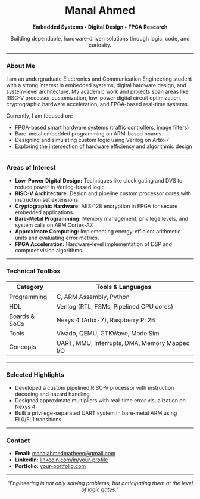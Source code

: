 <h1 align="center">Manal Ahmed</h1>
<p align="center"><strong>Embedded Systems • Digital Design • FPGA Research</strong></p>
<p align="center">Building dependable, hardware-driven solutions through logic, code, and curiosity.</p>

---

### About Me

I am an undergraduate Electronics and Communication Engineering student with a strong interest in embedded systems, digital hardware design, and system-level architecture. My academic work and projects span areas like RISC-V processor customization, low-power digital circuit optimization, cryptographic hardware acceleration, and FPGA-based real-time systems.

Currently, I am focused on:

- FPGA-based smart hardware systems (traffic controllers, image filters)
- Bare-metal embedded programming on ARM-based boards
- Designing and simulating custom logic using Verilog on Artix-7
- Exploring the intersection of hardware efficiency and algorithmic design

---

### Areas of Interest

- **Low-Power Digital Design:** Techniques like clock gating and DVS to reduce power in Verilog-based logic.
- **RISC-V Architecture:** Design and pipeline custom processor cores with instruction set extensions.
- **Cryptographic Hardware:** AES-128 encryption in FPGA for secure embedded applications.
- **Bare-Metal Programming:** Memory management, privilege levels, and system calls on ARM Cortex-A7.
- **Approximate Computing:** Implementing energy-efficient arithmetic units and evaluating error metrics.
- **FPGA Acceleration:** Hardware-level implementation of DSP and computer vision algorithms.

---

### Technical Toolbox

| Category        | Tools & Languages                              |
|----------------|--------------------------------------------------|
| Programming     | C, ARM Assembly, Python                         |
| HDL             | Verilog (RTL, FSMs, Pipelined CPU cores)        |
| Boards & SoCs   | Nexys 4 (Artix-7), Raspberry Pi 2B              |
| Tools           | Vivado, QEMU, GTKWave, ModelSim                 |
| Concepts        | UART, MMU, Interrupts, DMA, Memory Mapped I/O   |

---

### Selected Highlights

- Developed a custom pipelined RISC-V processor with instruction decoding and hazard handling
- Designed approximate multipliers with real-time error visualization on Nexys 4
- Built a privilege-separated UART system in bare-metal ARM using EL0/EL1 transitions

---

### Contact

- **Email:** manalahmedmatheen@gmail.com  
- **LinkedIn:** [linkedin.com/in/your-profile](https://linkedin.com/in/your-profile)  
- **Portfolio:** [your-portfolio.com](https://your-portfolio.com)  

---

<p align="center">
  <i>“Engineering is not only solving problems, but anticipating them at the level of logic gates.”</i>
</p>
